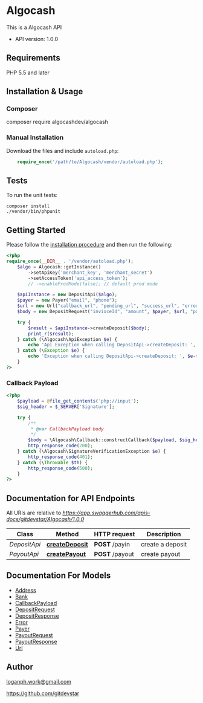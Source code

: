 # Algocash
This is a Algocash API

- API version: 1.0.0

## Requirements

PHP 5.5 and later

## Installation & Usage
### Composer

composer require algocashdev/algocash

### Manual Installation

Download the files and include `autoload.php`:

```php
    require_once('/path/to/Algocash/vendor/autoload.php');
```

## Tests

To run the unit tests:

```
composer install
./vendor/bin/phpunit
```

## Getting Started

Please follow the [installation procedure](#installation--usage) and then run the following:

```php
<?php
require_once(__DIR__ . '/vendor/autoload.php');
    $algo = Algocash::getInstance()
        ->setApiKey('merchant_key', 'merchant_secret')
        ->setAccessToken('api_access_token');
        // ->enableProdMode(false); // default prod mode

    $apiInstance = new DepositApi($algo);
    $payer = new Payer("email", "phone");
    $url = new Url("callback_url", "pending_url", "success_url", "error_url");
    $body = new DepositRequest("invioceId", "amount", $payer, $url, "payment method");

    try {
        $result = $apiInstance->createDeposit($body);
        print_r($result);
    } catch (\Algocash\ApiException $e) {
        echo 'Api Exception when calling DepositApi->createDeposit: ', json_encode($e->getError()), PHP_EOL;
    } catch (\Exception $e) {
        echo 'Exception when calling DepositApi->createDeposit: ', $e->getMessage(), PHP_EOL;
    }
?>
```
### Callback Payload
```php
<?php
    $payload = @file_get_contents('php://input');
    $sig_header = $_SERVER['Signature'];

    try {
        /**
         * @var CallbackPayload body
         */
        $body = \Algocash\Callback::constructCallback($payload, $sig_header, 'accessToken');
        http_response_code(200);
    } catch (\Algocash\SignatureVerificationException $e) {
        http_response_code(401);
    } catch (\Throwable $th) {
        http_response_code(500);
    }
?>
```

## Documentation for API Endpoints

All URIs are relative to *https://app.swaggerhub.com/apis-docs/gitdevstar/Algocash/1.0.0*

Class | Method | HTTP request | Description
------------ | ------------- | ------------- | -------------
*DepositApi* | [**createDeposit**](docs/Api/DepositApi.md#createdeposit) | **POST** /payin | create a deposit
*PayoutApi* | [**createPayout**](docs/Api/PayoutApi.md#createpayout) | **POST** /payout | create payout

## Documentation For Models

 - [Address](docs/Model/Address.md)
 - [Bank](docs/Model/Bank.md)
 - [CallbackPayload](docs/Model/CallbackPayload.md)
 - [DepositRequest](docs/Model/DepositRequest.md)
 - [DepositResponse](docs/Model/DepositResponse.md)
 - [Error](docs/Model/Error.md)
 - [Payer](docs/Model/Payer.md)
 - [PayoutRequest](docs/Model/PayoutRequest.md)
 - [PayoutResponse](docs/Model/PayoutResponse.md)
 - [Url](docs/Model/Url.md)

## Author

loganph.work@gmail.com

https://github.com/gitdevstar
